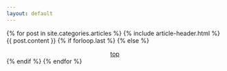 ```yaml
---
layout: default
---
```

{% for post in site.categories.articles %}
  {% include article-header.html %}
  {{ post.content }}
  {% if forloop.last %}
  {% else %}
<footer>
<center><a href="#">top</a></center>
</footer>
  {% endif %}
{% endfor %}
